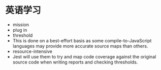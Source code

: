 # 英语学习

* mission
* plug in 
* threshold 
* This is done on a best-effort basis as some compile-to-JavaScript languages may provide more accurate source maps than others. 
* resource-intensive 
* Jest will use them to try and map code coverage against the original source code when writing reports and checking thresholds.

